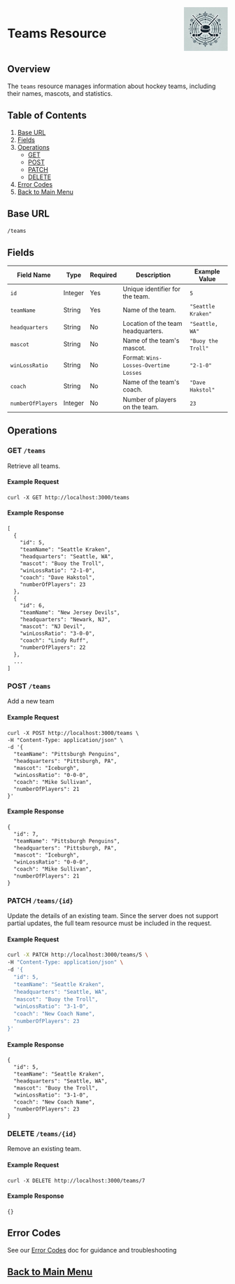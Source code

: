 <div style="display: flex; align-items: center; justify-content: space-between;">
  <h1>Teams Resource</h1>
  <img src="rhs-logo_4x4.jpeg" alt="Rec Hockey League Logo" style="width: 100px; height: 100px; margin-left: 20px;">
</div>

## Overview
The `teams` resource manages information about hockey teams, including their names, mascots, and statistics.

## Table of Contents
1. [Base URL](#1)
2. [Fields](#2)
3. [Operations](#3)
    - [GET](#4)
    - [POST](#5)
    - [PATCH](#6)
    - [DELETE](#7)
4. [Error Codes](#8)
5. [Back to Main Menu](nav.md)

<a id="1"></a>
## Base URL
`/teams`

<a id="2"></a>
## Fields

| Field Name      | Type     | Required | Description                           | Example Value       |
|------------------|----------|----------|---------------------------------------|---------------------|
| `id`            | Integer  | Yes      | Unique identifier for the team.       | `5`                 |
| `teamName`      | String   | Yes      | Name of the team.                     | `"Seattle Kraken"`  |
| `headquarters`  | String   | No       | Location of the team headquarters.    | `"Seattle, WA"`     |
| `mascot`        | String   | No       | Name of the team's mascot.            | `"Buoy the Troll"`  |
| `winLossRatio`  | String   | No       | Format: `Wins-Losses-Overtime Losses` | `"2-1-0"`           |
| `coach`         | String   | No       | Name of the team's coach.             | `"Dave Hakstol"`    |
| `numberOfPlayers`| Integer | No       | Number of players on the team.        | `23`                |

<a id="3"></a>
## Operations

<a id="4"></a>
### GET `/teams`
Retrieve all teams.

#### Example Request
```shell
curl -X GET http://localhost:3000/teams
```

#### Example Response

```shell
[
  {
    "id": 5,
    "teamName": "Seattle Kraken",
    "headquarters": "Seattle, WA",
    "mascot": "Buoy the Troll",
    "winLossRatio": "2-1-0",
    "coach": "Dave Hakstol",
    "numberOfPlayers": 23
  },
  {
    "id": 6,
    "teamName": "New Jersey Devils",
    "headquarters": "Newark, NJ",
    "mascot": "NJ Devil",
    "winLossRatio": "3-0-0",
    "coach": "Lindy Ruff",
    "numberOfPlayers": 22
  },
  ...
]
```

<a id="5"></a>
### POST `/teams`
Add a new team

#### Example Request

```shell
curl -X POST http://localhost:3000/teams \
-H "Content-Type: application/json" \
-d '{
  "teamName": "Pittsburgh Penguins",
  "headquarters": "Pittsburgh, PA",
  "mascot": "Iceburgh",
  "winLossRatio": "0-0-0",
  "coach": "Mike Sullivan",
  "numberOfPlayers": 21
}'
```

#### Example Response

```shell
{
  "id": 7,
  "teamName": "Pittsburgh Penguins",
  "headquarters": "Pittsburgh, PA",
  "mascot": "Iceburgh",
  "winLossRatio": "0-0-0",
  "coach": "Mike Sullivan",
  "numberOfPlayers": 21
}
```

<a id="6"></a>
### PATCH `/teams/{id}`
Update the details of an existing team. Since the server does not support partial updates, the full team resource must be included in the request.

#### Example Request
```bash
curl -X PATCH http://localhost:3000/teams/5 \
-H "Content-Type: application/json" \
-d '{
  "id": 5,
  "teamName": "Seattle Kraken",
  "headquarters": "Seattle, WA",
  "mascot": "Buoy the Troll",
  "winLossRatio": "3-1-0",
  "coach": "New Coach Name",
  "numberOfPlayers": 23
}'
```

#### Example Response

```shell
{
  "id": 5,
  "teamName": "Seattle Kraken",
  "headquarters": "Seattle, WA",
  "mascot": "Buoy the Troll",
  "winLossRatio": "3-1-0",
  "coach": "New Coach Name",
  "numberOfPlayers": 23
}
```

<a id="7"></a>
### DELETE `/teams/{id}`
Remove an existing team.

#### Example Request

```
curl -X DELETE http://localhost:3000/teams/7
```

#### Example Response

```
{}
```

<a id="8"></a>
## Error Codes 
See our [Error Codes](xtra-errors.md) doc for guidance and troubleshooting

## [Back to Main Menu](nav.md)
